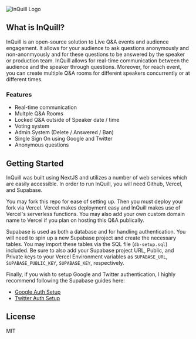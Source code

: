 ![InQuill Logo](https://inquill.live/inquill-full-white.png)

## What is InQuill?

InQuill is an open-source solution to Live Q&A events and audience engagement. It allows for your audience to ask questions anonymously and non-anonmyously and for these questions to be answered by the speaker or production team. InQuill allows for real-time communication between the audience and the speaker through questions. Moreover, for reach event, you can create multiple Q&A rooms for different speakers concurrently or at different times.

### Features
* Real-time communication
* Multple Q&A Rooms
* Locked Q&A outside of Speaker date / time
* Voting system
* Admin System (Delete / Answered / Ban)
* Single Sign On using Google and Twitter
* Anonymous questions

## Getting Started

InQuill was built using NextJS and utilizes a number of web services which are easily accessible. In order to run InQuill, you will need Github, Vercel, and Supabase. 

You may fork this repo for ease of setting up. Then you must deploy your fork via Vercel. Vercel makes deployment easy and InQuill makes use of Vercel's serverless functions. You may also add your own custom domain name to Vercel if you plan on hosting this Q&A publically. 

Supabase is used as both a database and for handling authentication. You will need to spin up a new Supabase project and create the necessary tables. You may import these tables via the SQL file (`db-setup.sql`) included. Be sure to also add your Supabase project URL, Public, and Private keys to your Vercel Environment variables as `SUPABASE_URL`, `SUPABASE_PUBLIC_KEY`, `SUPABASE_KEY`, respectively. 

Finally, if you wish to setup Google and Twitter authentication, I highly recommend following the Supabase guides here:

* [Google Auth Setup](https://supabase.com/docs/guides/auth/auth-google)
* [Twitter Auth Setup](https://supabase.com/docs/guides/auth/auth-twitter)

## License
MIT